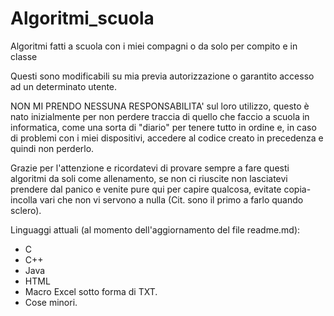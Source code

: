 # Algoritmi_scuola
Algoritmi fatti a scuola con i miei compagni o da solo per compito e in classe

Questi sono modificabili su mia previa autorizzazione o garantito accesso ad un determinato utente.

NON MI PRENDO NESSUNA RESPONSABILITA' sul loro utilizzo, questo è nato inizialmente per non perdere traccia di quello che faccio a scuola in informatica, come una sorta di "diario" per tenere tutto in ordine e, in caso di problemi con i miei dispositivi, accedere al codice creato in precedenza e quindi non perderlo.

Grazie per l'attenzione e ricordatevi di provare sempre a fare questi algoritmi da soli come allenamento, se non ci riuscite non lasciatevi prendere dal panico e venite pure qui per capire qualcosa, evitate copia-incolla vari che non vi servono a nulla (Cit. sono il primo a farlo quando sclero).

Linguaggi attuali (al momento dell'aggiornamento del file readme.md):
- C
- C++
- Java
- HTML
- Macro Excel sotto forma di TXT.
- Cose minori.
